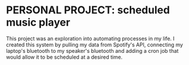 # PERSONAL PROJECT: scheduled music player

This project was an exploration into automating processes in my life. I created this system by pulling my data 
from Spotify's API, connecting my laptop's bluetooth to my speaker's 
bluetooth and adding a cron job that would allow it to be scheduled at a desired time.
